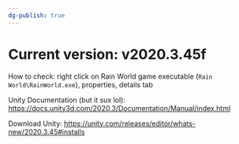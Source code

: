 ```yaml
---
dg-publish: true
---
```

# Current version: v2020.3.45f

How to check: right click on Rain World game executable (`Rain World\RainWorld.exe`), properties, details tab

Unity Documentation (but it sux lol):
https://docs.unity3d.com/2020.3/Documentation/Manual/index.html

Download Unity:
https://unity.com/releases/editor/whats-new/2020.3.45#installs